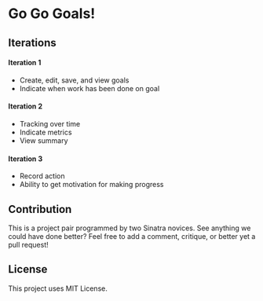 # Go Go Goals!

## Iterations

#### Iteration 1
- Create, edit, save, and view goals
- Indicate when work has been done on goal

#### Iteration 2
- Tracking over time
- Indicate metrics
- View summary

#### Iteration 3
- Record action
- Ability to get motivation for making progress

## Contribution
This is a project pair programmed by two Sinatra novices. See anything we could have done better? Feel free to add a comment, critique, or better yet a pull request!

## License
This project uses MIT License. 